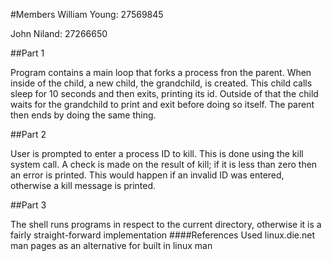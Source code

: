 #Members
William Young: 27569845

John Niland: 27266650

##Part 1

Program contains a main loop that forks a process fron the parent. When inside of the child, a new child, the grandchild,
is created. This child calls sleep for 10 seconds and then exits, printing its id. Outside of that the child waits for the grandchild
to print and exit before doing so itself. The parent then ends by doing the same thing.

##Part 2

User is prompted to enter a process ID to kill. This is done using the kill system call. A check is made on the result
of kill; if it is less than zero then an error is printed. This would happen if an invalid ID was entered, otherwise
a kill message is printed.

##Part 3

The shell runs programs in respect to the current directory, otherwise it is a fairly straight-forward implementation
####References Used
linux.die.net man pages as an alternative for built in linux man
